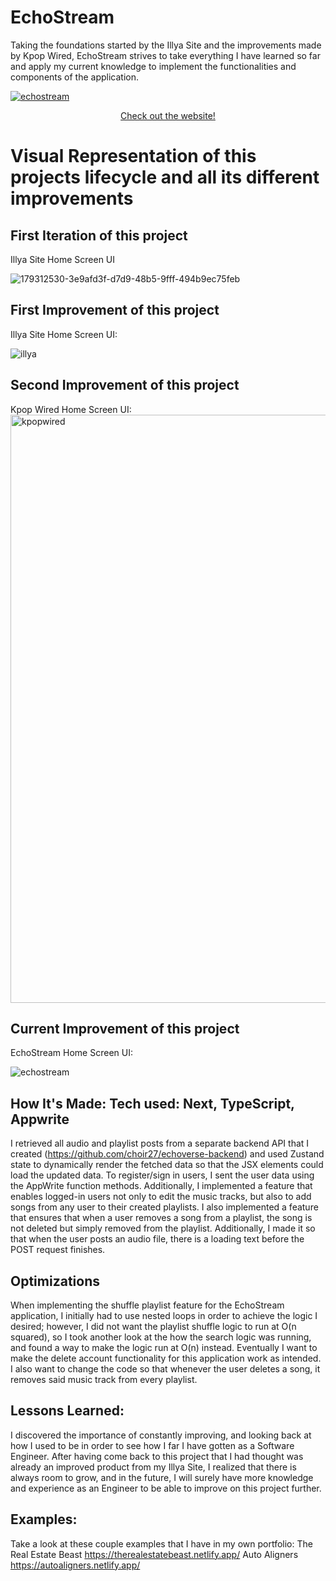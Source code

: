 # EchoStream

Taking the foundations started by the Illya Site and the improvements made by Kpop Wired, EchoStream strives to take everything I have learned so far and apply my current knowledge to implement the functionalities and components of the application.

<a href = "https://echostream.netlify.app/">
 
 ![echostream](https://github.com/choir27/EchoStream/assets/66279068/c98a1dd1-e1e8-4470-a1f3-84744de91da2)
 
</a>

<div align = "center"><a href = "https://echostream.netlify.app/">Check out the website!</a></div>

<h1>Visual Representation of this projects lifecycle and all its different improvements</h1>

<h2>First Iteration of this project</h2>
Illya Site Home Screen UI

![179312530-3e9afd3f-d7d9-48b5-9fff-494b9ec75feb](https://github.com/choir27/EchoStream/assets/66279068/6f14c8f3-8b34-47cd-8cf7-37a3d70d1a3d)


<h2>First Improvement of this project</h2>
Illya Site Home Screen UI:

![illya](https://github.com/choir27/EchoStream/assets/66279068/a62001f2-c47e-471e-959a-f67ecd93fcf7)

<h2>Second Improvement of this project</h2>
Kpop Wired Home Screen UI:

<img width="941" alt="kpopwired" src="https://github.com/choir27/EchoStream/assets/66279068/12a746b3-a3a2-458b-8684-ae230e454d4c">

<h2>Current Improvement of this project</h2>
EchoStream Home Screen UI:

 ![echostream](https://github.com/choir27/EchoStream/assets/66279068/c98a1dd1-e1e8-4470-a1f3-84744de91da2)


## How It's Made: Tech used: Next, TypeScript, Appwrite

I retrieved all audio and playlist posts from a separate backend API that I created (https://github.com/choir27/echoverse-backend) and used Zustand state to dynamically render the fetched data so that the JSX elements could load the updated data. To register/sign in users, I sent the user data using the AppWrite function methods.  Additionally, I implemented a feature that enables logged-in users not only to edit the music tracks, but also to add songs from any user to their created playlists.  I also implemented a feature that ensures that when a user removes a song from a playlist, the song is not deleted but simply removed from the playlist.  Additionally, I made it so that when the user posts an audio file, there is a loading text before the POST request finishes.

 ## Optimizations 

When implementing the shuffle playlist feature for the EchoStream application, I initially had to use nested loops in order to achieve the logic I desired; however, I did not want the playlist shuffle logic to run at O(n squared), so I took another look at the how the search logic was running, and found a way to make the logic run at O(n) instead.  Eventually I want to make the delete account functionality for this application work as intended.  I also want to change the code so that whenever the user deletes a song, it removes said music track from every playlist.

## Lessons Learned: 

I discovered the importance of constantly improving, and looking back at how I used to be in order to see how I far I have gotten as a Software Engineer.  After having come back to this project that I had thought was already an improved product from my Illya Site, I realized that there is always room to grow, and in the future, I will surely have more knowledge and experience as an Engineer to be able to improve on this project further.

## Examples: 
Take a look at these couple examples that I have in my own portfolio: The Real Estate Beast https://therealestatebeast.netlify.app/ Auto Aligners https://autoaligners.netlify.app/






